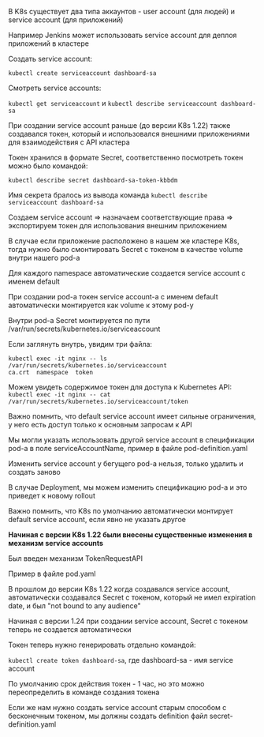 В K8s cуществует два типа аккаунтов - user account (для людей) и service account (для приложений)

Например Jenkins может использовать service account для деплоя приложений в кластере

Создать service account:

`kubectl create serviceaccount dashboard-sa`

Смотреть service accounts:

`kubectl get serviceaccount` и `kubectl describe serviceaccount dashboard-sa`

При создании service account раньше (до версии K8s 1.22) также создавался токен, который и использовался внешними приложениями для взаимодействия с API кластера

Токен хранился в формате Secret, соответственно посмотреть токен можно было командой:

`kubectl describe secret dashboard-sa-token-kbbdm`

Имя секрета бралось из вывода команда `kubectl describe serviceaccount dashboard-sa`

Создаем service account => назначаем соответствующие права => экспортируем токен для использования внешним приложением

В случае если приложение расположено в нашем же кластере K8s, тогда нужно было смонтировать Secret с токеном в качестве volume внутри нашего pod-а

Для каждого namespace автоматические создается service account с именем default

При создании pod-а токен service account-а с именем default автоматически монтируется как volume к этому pod-у

Внутри pod-а Secret монтируется по пути /var/run/secrets/kubernetes.io/serviceaccount

Если заглянуть внутрь, увидим три файла:

```
kubectl exec -it nginx -- ls /var/run/secrets/kubernetes.io/serviceaccount
ca.crt  namespace  token
```

Можем увидеть содержимое токен для доступа к Kubernetes API:
`kubectl exec -it nginx -- cat /var/run/secrets/kubernetes.io/serviceaccount/token`

Важно помнить, что default service account имеет сильные ограничения, у него есть доступ только к основным запросам к API

Мы могли указать использовать другой service account в спецификации pod-а в поле serviceAccountName, пример в файле pod-definition.yaml

Изменить service account у бегущего pod-а нельзя, только удалить и создать заново

В случае Deployment, мы можем изменить спецификацию pod-а и это приведет к новому rollout

Важно помнить, что K8s по умолчанию автоматически монтирует default service account, если явно не указать другое

**Начиная с версии K8s 1.22 были внесены существенные изменения в механизм service accounts**

Был введен механизм TokenRequestAPI

Пример в файле pod.yaml

В прошлом до версии K8s 1.22 когда создавался service account, автоматически создавался Secret с токеном, который не имел expiration date, и был "not bound to any audience"

Начиная с версии 1.24 при создании service account, Secret с токеном теперь не создается автоматически

Токен теперь нужно генерировать отдельно командой:

`kubectl create token dashboard-sa`, где dashboard-sa - имя service account

По умолчанию срок действия токен - 1 час, но это можно переопределить в команде создания токена

Если же нам нужно создать service account старым способом с бесконечным токеном, мы должны создать definition файл secret-definition.yaml